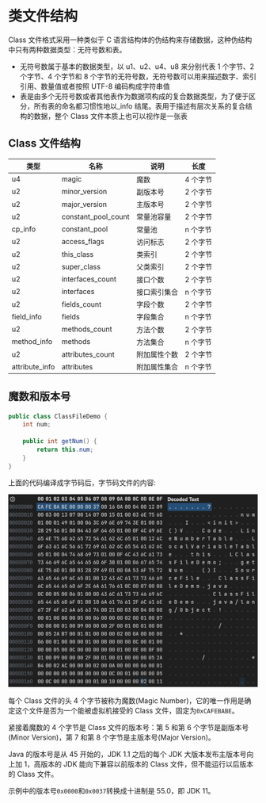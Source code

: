 # 类文件结构

Class 文件格式采用一种类似于 C 语言结构体的伪结构来存储数据，这种伪结构中只有两种数据类型：无符号数和表。

- 无符号数属于基本的数据类型，以 u1、u2、u4、u8 来分别代表 1 个字节、2 个字节、4 个字节和 8 个字节的无符号数，无符号数可以用来描述数字、索引引用、数量值或者按照 UTF-8 编码构成字符串值
- 表是由多个无符号数或者其他表作为数据项构成的复合数据类型，为了便于区分，所有表的命名都习惯性地以\_info 结尾。表用于描述有层次关系的复合结构的数据，整个 Class 文件本质上也可以视作是一张表

## Class 文件结构

| 类型           | 名称                | 说明         | 长度     |
| -------------- | ------------------- | ------------ | -------- |
| u4             | magic               | 魔数         | 4 个字节 |
| u2             | minor_version       | 副版本号     | 2 个字节 |
| u2             | major_version       | 主版本号     | 2 个字节 |
| u2             | constant_pool_count | 常量池容量   | 2 个字节 |
| cp_info        | constant_pool       | 常量池       | n 个字节 |
| u2             | access_flags        | 访问标志     | 2 个字节 |
| u2             | this_class          | 类索引       | 2 个字节 |
| u2             | super_class         | 父类索引     | 2 个字节 |
| u2             | interfaces_count    | 接口个数     | 2 个字节 |
| u2             | interfaces          | 接口索引集合 | n 个字节 |
| u2             | fields_count        | 字段个数     | 2 个字节 |
| field_info     | fields              | 字段集合     | n 个字节 |
| u2             | methods_count       | 方法个数     | 2 个字节 |
| method_info    | methods             | 方法集合     | n 个字节 |
| u2             | attributes_count    | 附加属性个数 | 2 个字节 |
| attribute_info | attributes          | 附加属性集合 | n 个字节 |

## 魔数和版本号

```java
public class ClassFileDemo {
    int num;

    public int getNum() {
        return this.num;
    }
}
```

上面的代码编译成字节码后，字节码文件的内容:

![](../../img/class_file1.png)

每个 Class 文件的头 4 个字节被称为魔数(Magic Number)，它的唯一作用是确定这个文件是否为一个能被虚拟机接受的 Class 文件，固定为`0xCAFEBABE`。

紧接着魔数的 4 个字节是 Class 文件的版本号：第 5 和第 6 个字节是副版本号(Minor Version)，第 7 和第 8 个字节是主版本号(Major Version)。

Java 的版本号是从 45 开始的，JDK 1.1 之后的每个 JDK 大版本发布主版本号向上加 1，高版本的 JDK 能向下兼容以前版本的 Class 文件，但不能运行以后版本的 Class 文件。

示例中的版本号`0x0000`和`0x0037`转换成十进制是 55.0，即 JDK 11。
